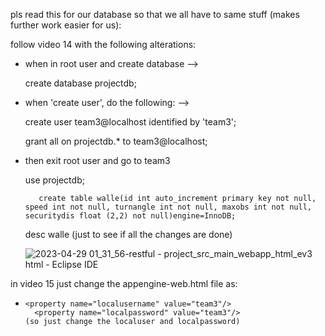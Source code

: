pls read this for our database so that we all have to same stuff (makes further work easier for us): 

follow video 14 with the following alterations: 
- when in root user and create database --> 
 	
	create database projectdb;
	
- when 'create user', do the following: --> 
        
	create user team3@localhost identified by 'team3';
        
	grant all on projectdb.* to team3@localhost;
	
- then exit root user and go to team3 
         
	 use projectdb;

         create table walle(id int auto_increment primary key not null, speed int not null, turnangle int not null, maxobs int not null, securitydis float (2,2) not null)engine=InnoDB;
	 
	 desc walle (just to see if all the changes are done) 
	 
	 ![2023-04-29 01_31_56-restful - project_src_main_webapp_html_ev3 html - Eclipse IDE](https://user-images.githubusercontent.com/111871043/235300170-863acc64-a0b4-45af-8bf4-146c85d2d969.png)

	 

in video 15 just change the appengine-web.html file as: 
-     <property name="localusername" value="team3"/>
	    <property name="localpassword" value="team3"/>
      (so just change the localuser and localpassword)

